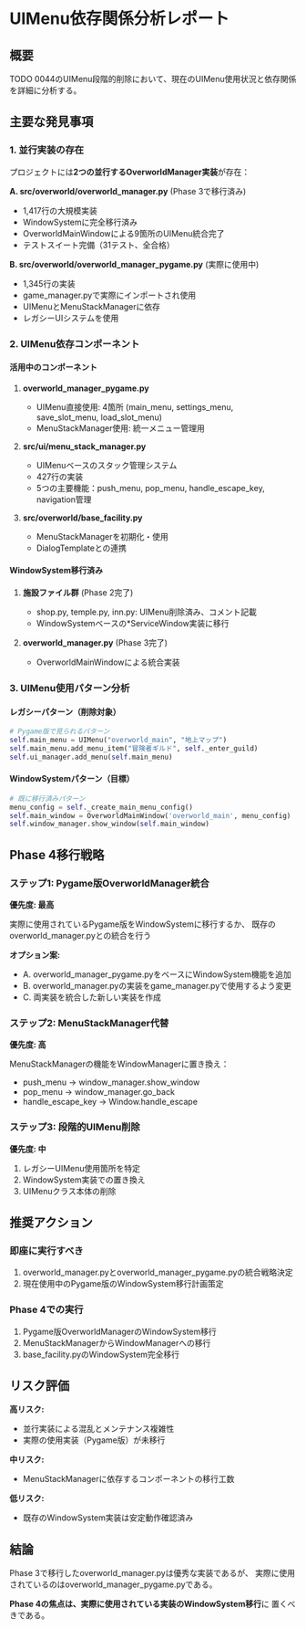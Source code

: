 # UIMenu依存関係分析レポート

## 概要
TODO 0044のUIMenu段階的削除において、現在のUIMenu使用状況と依存関係を詳細に分析する。

## 主要な発見事項

### 1. 並行実装の存在
プロジェクトには**2つの並行するOverworldManager実装**が存在：

**A. src/overworld/overworld_manager.py** (Phase 3で移行済み)
- 1,417行の大規模実装
- WindowSystemに完全移行済み
- OverworldMainWindowによる9箇所のUIMenu統合完了
- テストスイート完備（31テスト、全合格）

**B. src/overworld/overworld_manager_pygame.py** (実際に使用中)
- 1,345行の実装
- game_manager.pyで実際にインポートされ使用
- UIMenuとMenuStackManagerに依存
- レガシーUIシステムを使用

### 2. UIMenu依存コンポーネント

#### 活用中のコンポーネント
1. **overworld_manager_pygame.py**
   - UIMenu直接使用: 4箇所 (main_menu, settings_menu, save_slot_menu, load_slot_menu)
   - MenuStackManager使用: 統一メニュー管理用

2. **src/ui/menu_stack_manager.py**
   - UIMenuベースのスタック管理システム
   - 427行の実装
   - 5つの主要機能：push_menu, pop_menu, handle_escape_key, navigation管理

3. **src/overworld/base_facility.py**
   - MenuStackManagerを初期化・使用
   - DialogTemplateとの連携

#### WindowSystem移行済み
1. **施設ファイル群** (Phase 2完了)
   - shop.py, temple.py, inn.py: UIMenu削除済み、コメント記載
   - WindowSystemベースの*ServiceWindow実装に移行

2. **overworld_manager.py** (Phase 3完了)
   - OverworldMainWindowによる統合実装

### 3. UIMenu使用パターン分析

#### レガシーパターン（削除対象）
```python
# Pygame版で見られるパターン
self.main_menu = UIMenu("overworld_main", "地上マップ")
self.main_menu.add_menu_item("冒険者ギルド", self._enter_guild)
self.ui_manager.add_menu(self.main_menu)
```

#### WindowSystemパターン（目標）
```python
# 既に移行済みパターン
menu_config = self._create_main_menu_config()
self.main_window = OverworldMainWindow('overworld_main', menu_config)
self.window_manager.show_window(self.main_window)
```

## Phase 4移行戦略

### ステップ1: Pygame版OverworldManager統合
**優先度: 最高**

実際に使用されているPygame版をWindowSystemに移行するか、
既存のoverworld_manager.pyとの統合を行う

**オプション案:**
- A. overworld_manager_pygame.pyをベースにWindowSystem機能を追加
- B. overworld_manager.pyの実装をgame_manager.pyで使用するよう変更
- C. 両実装を統合した新しい実装を作成

### ステップ2: MenuStackManager代替
**優先度: 高**

MenuStackManagerの機能をWindowManagerに置き換え：
- push_menu → window_manager.show_window
- pop_menu → window_manager.go_back  
- handle_escape_key → Window.handle_escape

### ステップ3: 段階的UIMenu削除
**優先度: 中**

1. レガシーUIMenu使用箇所を特定
2. WindowSystem実装での置き換え
3. UIMenuクラス本体の削除

## 推奨アクション

### 即座に実行すべき
1. overworld_manager.pyとoverworld_manager_pygame.pyの統合戦略決定
2. 現在使用中のPygame版のWindowSystem移行計画策定

### Phase 4での実行
1. Pygame版OverworldManagerのWindowSystem移行
2. MenuStackManagerからWindowManagerへの移行
3. base_facility.pyのWindowSystem完全移行

## リスク評価

**高リスク:**
- 並行実装による混乱とメンテナンス複雑性
- 実際の使用実装（Pygame版）が未移行

**中リスク:**
- MenuStackManagerに依存するコンポーネントの移行工数

**低リスク:**
- 既存のWindowSystem実装は安定動作確認済み

## 結論

Phase 3で移行したoverworld_manager.pyは優秀な実装であるが、
実際に使用されているのはoverworld_manager_pygame.pyである。

**Phase 4の焦点は、実際に使用されている実装のWindowSystem移行**に
置くべきである。